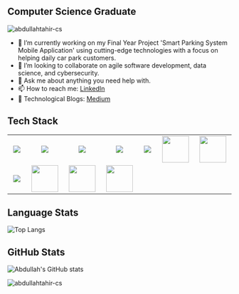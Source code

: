 ## Computer Science Graduate
<p align="left"> <img src="https://komarev.com/ghpvc/?username=abdullahtahir-cs" alt="abdullahtahir-cs" /> </p>

- 🔭 I’m currently working on my Final Year Project 'Smart Parking System Mobile Application' using cutting-edge technologies with a focus on helping daily car park customers.
- 👯 I’m looking to collaborate on agile software development, data science, and cybersecurity.
- 💬 Ask me about anything you need help with.
- 📫 How to reach me: [LinkedIn](https://www.linkedin.com/in/abdullaht/)
- 🔖 Technological Blogs: [Medium](https://medium.com/@abdullahtahir.cs)
## Tech Stack
<table width="100">
<tr>
    <td align='center' width="190">
        <img src="https://www.vectorlogo.zone/logos/flutterio/flutterio-ar21.svg">
    </td>
    <td align='center' width="190">
        <img src="https://www.vectorlogo.zone/logos/nodejs/nodejs-ar21.svg">
    </td>
    <td align='center' width="190">
        <img src="https://www.vectorlogo.zone/logos/firebase/firebase-ar21.svg">
    </td>
    <td align='center' width="190">
        <img src="https://www.vectorlogo.zone/logos/android/android-ar21.svg">
    </td>
    <td align='center' width="190">
        <img src="https://www.vectorlogo.zone/logos/java/java-ar21.svg">
    </td>
    <td align='center' width="190">
        <img src="https://logonoid.com/images/android-studio-logo.png" width="60">
    </td>
    <td align='center' width="190">
        <img src="https://www.vectorlogo.zone/logos/getpostman/getpostman-icon.svg" height="60">
    </td>
</tr>
<tr>
    <td align='center'>
        <img src="https://github.com/faranak-cs/faranak-cs/assets/73027299/6a3f0fa7-2b7d-4bbd-ab32-2c15ad066c00">
    </td>
    <td align='center'>
        <img src="https://github.com/faranak-cs/faranak-cs/assets/73027299/420d0861-1b04-4bcb-948c-0905815291be" height="60">
    </td>
    <td align='center'>
        <img src="https://github.com/faranak-cs/faranak-cs/assets/73027299/ffcdf6e4-cdaf-481b-b16c-dbc5025b7d6f" height="60">
    </td>
    <td align='center'>
        <img src="https://upload.wikimedia.org/wikipedia/commons/1/1d/PyCharm_Icon.svg" height="60">
    </td>
</tr>
</table>

## Language Stats
![Top Langs](https://github-readme-stats.vercel.app/api/top-langs/?username=abdullahtahir-cs&langs_count=10&layout=compact&hide=C)
## GitHub Stats
![Abdullah's GitHub stats](https://github-readme-stats.vercel.app/api?username=abdullahtahir-cs&hide=stars&show=reviews,prs_merged&show_icons=true&hide_rank=true)
<p><img src="https://github-readme-streak-stats.herokuapp.com/?user=abdullahtahir-cs" alt="abdullahtahir-cs" /></p>
